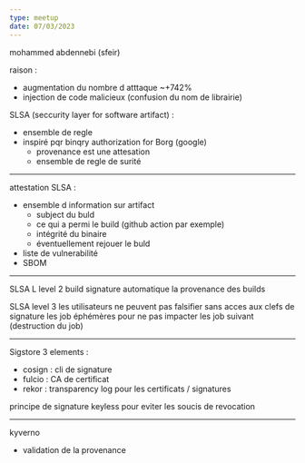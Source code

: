 ```yaml
---
type: meetup
date: 07/03/2023
---
```



mohammed abdennebi (sfeir)

raison : 
- augmentation du nombre d atttaque ~+742% 
- injection de code malicieux (confusion du nom de librairie)

SLSA  (seccurity layer for software artifact) : 
- ensemble de regle
- inspiré pqr binqry authorization for Borg (google)
	- provenance est une attesation 
	- ensemble de regle de surité
---
attestation SLSA :
- ensemble d information sur artifact
	- subject du buld
	- ce qui a permi le build (github action par exemple)
	- intégrité du binaire
	- éventuellement rejouer le buld
- liste de vulnerabilité
- SBOM

---
SLSA L level 2
build signature automatique la provenance des builds

SLSA level 3
les utilisateurs ne peuvent pas falsifier sans acces aux clefs de signature
les job éphémères pour ne pas impacter les job suivant (destruction du job)

---
Sigstore 3 elements :
- cosign : cli de signature
- fulcio : CA de certificat
- rekor : transparency log pour les certificats / signatures

principe de signature keyless pour eviter les soucis de revocation

---
kyverno 
- validation de la provenance